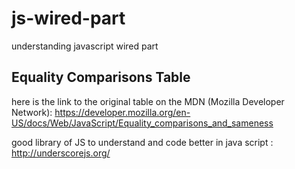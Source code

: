 # js-wired-part

understanding javascript wired part

## Equality Comparisons Table

here is the link to the original table on the MDN (Mozilla Developer Network): https://developer.mozilla.org/en-US/docs/Web/JavaScript/Equality_comparisons_and_sameness

good library of JS to understand and code better in java script : http://underscorejs.org/
